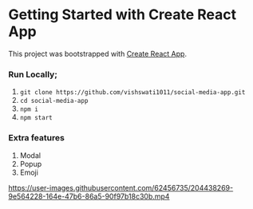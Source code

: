 # Getting Started with Create React App

This project was bootstrapped with [Create React App](https://github.com/facebook/create-react-app).
 

### Run Locally;

1) `git clone https://github.com/vishswati1011/social-media-app.git`
2) `cd social-media-app`
3) `npm i`
4) `npm start`


### Extra features
1) Modal
2) Popup
3) Emoji




https://user-images.githubusercontent.com/62456735/204438269-9e564228-164e-47b6-86a5-90f97b18c30b.mp4

